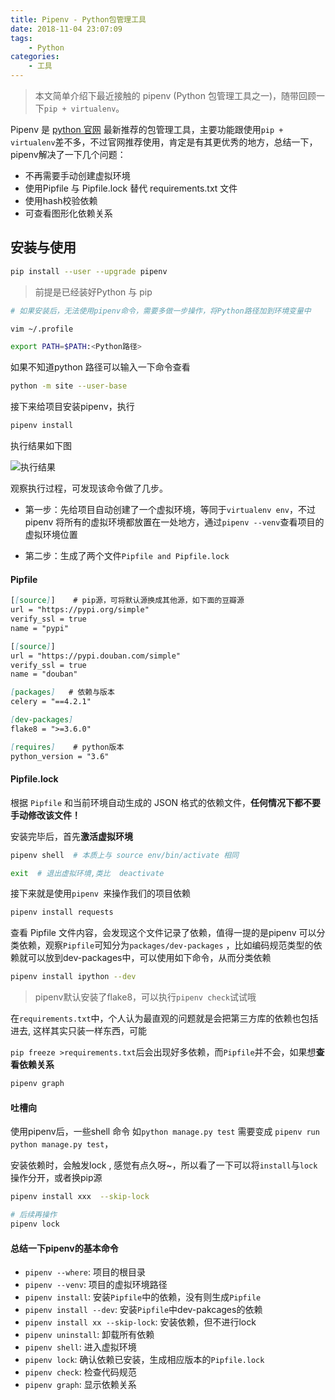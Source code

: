 ```yaml
---
title: Pipenv - Python包管理工具
date: 2018-11-04 23:07:09
tags:
    - Python
categories:
    - 工具
---
```

> 本文简单介绍下最近接触的 pipenv (Python 包管理工具之一)，随带回顾一下`pip + virtualenv`。



Pipenv  是 <a href='Python.org'>python 官网</a> 最新推荐的包管理工具，主要功能跟使用`pip + virtualenv`差不多，不过官网推荐使用，肯定是有其更优秀的地方，总结一下，pipenv解决了一下几个问题：

- 不再需要手动创建虚拟环境
- 使用Pipfile 与 Pipfile.lock 替代 requirements.txt 文件
- 使用hash校验依赖
- 可查看图形化依赖关系



## 安装与使用

```bash
pip install --user --upgrade pipenv
```

> 前提是已经装好Python 与 pip

```bash
# 如果安装后，无法使用pipenv命令，需要多做一步操作，将Python路径加到环境变量中

vim ~/.profile

export PATH=$PATH:<Python路径>
```

如果不知道python 路径可以输入一下命令查看

```bash
python -m site --user-base
```

接下来给项目安装pipenv，执行

```bash
pipenv install
```

执行结果如下图

![执行结果](http://picture.wzmmmmj.com/pipenv.png)

观察执行过程，可发现该命令做了几步。

- 第一步：先给项目自动创建了一个虚拟环境，等同于`virtualenv env`，不过pipenv 将所有的虚拟环境都放置在一处地方，通过`pipenv --venv`查看项目的虚拟环境位置

- 第二步：生成了两个文件`Pipfile and Pipfile.lock`


#### Pipfile

```markdown
[[source]]    # pip源，可将默认源换成其他源，如下面的豆瓣源
url = "https://pypi.org/simple"
verify_ssl = true
name = "pypi"

[[source]]
url = "https://pypi.douban.com/simple"
verify_ssl = true
name = "douban"

[packages]   # 依赖与版本
celery = "==4.2.1"

[dev-packages]
flake8 = ">=3.6.0"

[requires]    # python版本
python_version = "3.6"
```

#### Pipfile.lock

根据 `Pipfile` 和当前环境自动生成的 JSON 格式的依赖文件，**任何情况下都不要手动修改该文件！**


安装完毕后，首先**激活虚拟环境**

```bash
pipenv shell  # 本质上与 source env/bin/activate 相同

exit  # 退出虚拟环境,类比  deactivate
```

接下来就是使用`pipenv `来操作我们的项目依赖

```bash
pipenv install requests
```

查看 Pipfile 文件内容，会发现这个文件记录了依赖，值得一提的是pipenv 可以分类依赖，观察`Pipfile`可知分为`packages/dev-packages` ，比如编码规范类型的依赖就可以放到dev-packages中，可以使用如下命令，从而分类依赖

```bash
pipenv install ipython --dev
```

> pipenv默认安装了flake8，可以执行`pipenv check`试试哦


在`requirements.txt`中，个人认为最直观的问题就是会把第三方库的依赖也包括进去, 这样其实只装一样东西，可能

`pip freeze >requirements.txt`后会出现好多依赖，而`Pipfile`并不会，如果想**查看依赖关系**

```bash
pipenv graph
```

#### 吐槽向

使用pipenv后，一些shell 命令 如`python manage.py test` 需要变成 `pipenv run python manage.py test`，

安装依赖时，会触发lock , 感觉有点久呀~，所以看了一下可以将`install`与`lock`操作分开，或者换pip源

```bash
pipenv install xxx  --skip-lock

# 后续再操作
pipenv lock
```

#### 总结一下pipenv的基本命令

- `pipenv --where`:  项目的根目录
- `pipenv --venv`: 项目的虚拟环境路径
- `pipenv install`:  安装`Pipfile`中的依赖，没有则生成`Pipfile`
- `pipenv install --dev`:  安装`Pipfile`中dev-pakcages的依赖
- `pipenv install xx --skip-lock`: 安装依赖，但不进行lock
- `pipenv uninstall`: 卸载所有依赖
- `pipenv shell`: 进入虚拟环境
- `pipenv lock`: 确认依赖已安装，生成相应版本的`Pipfile.lock`
- `pipenv check`: 检查代码规范
- `pipenv graph`: 显示依赖关系
